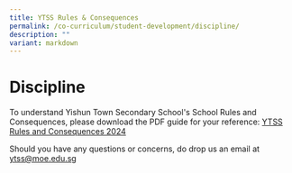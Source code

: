 ```yaml
---
title: YTSS Rules & Consequences
permalink: /co-curriculum/student-development/discipline/
description: ""
variant: markdown
---
```

# **Discipline**

To understand Yishun Town Secondary School's School Rules and Consequences, please download the PDF guide for your reference: [YTSS Rules and Consequences 2024](/files/YTSS_Rules_and_Consequences_2024.pdf)

Should you have any questions or concerns, do drop us an email at [ytss@moe.edu.sg](ytss@moe.edu.sg)